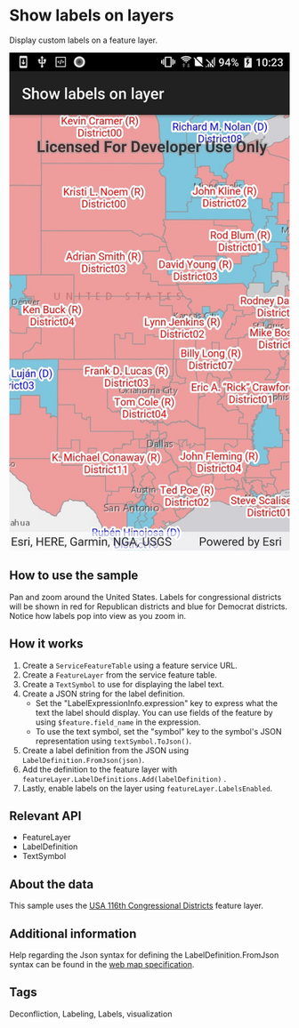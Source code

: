 # Show labels on layers

Display custom labels on a feature layer.

![screenshot](ShowLabelsOnLayer.jpg)

## How to use the sample

Pan and zoom around the United States. Labels for congressional districts will be shown in red for Republican districts and blue for Democrat districts. Notice how labels pop into view as you zoom in.

## How it works

1. Create a `ServiceFeatureTable` using a feature service URL.
2. Create a `FeatureLayer` from the service feature table.
3. Create a `TextSymbol` to use for displaying the label text.
4. Create a JSON string for the label definition.
    * Set the "LabelExpressionInfo.expression" key to express what the text the label should display. You can use fields of the feature by using `$feature.field_name` in the expression.
    * To use the text symbol, set the "symbol" key to the symbol's JSON representation using `textSymbol.ToJson()`.
5. Create a label definition from the JSON using `LabelDefinition.FromJson(json)`.
6. Add the definition to the feature layer with `featureLayer.LabelDefinitions.Add(labelDefinition)` .
7. Lastly, enable labels on the layer using `featureLayer.LabelsEnabled`.

## Relevant API

* FeatureLayer
* LabelDefinition
* TextSymbol

## About the data

This sample uses the [USA 116th Congressional Districts](https://www.arcgis.com/home/item.html?id=cc6a869374434bee9fefad45e291b779) feature layer.

## Additional information

Help regarding the Json syntax for defining the LabelDefinition.FromJson syntax can be found in the [web map specification](https://developers.arcgis.com/web-map-specification/objects/labelingInfo/).

## Tags

Deconfliction, Labeling, Labels, visualization
